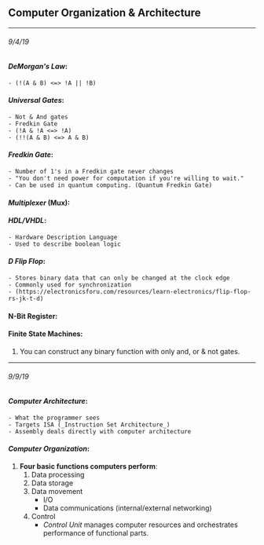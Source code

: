 ## Computer Organization & Architecture

___
###### 9/4/19

#### _DeMorgan's Law_:
    - (!(A & B) <=> !A || !B)

#### _Universal Gates_:
    - Not & And gates
    - Fredkin Gate
    - (!A & !A <=> !A)
    - (!!(A & B) <=> A & B)

#### _Fredkin Gate_:
    - Number of 1's in a Fredkin gate never changes
    - "You don't need power for computation if you're willing to wait."
    - Can be used in quantum computing. (Quantum Fredkin Gate)

#### _Multiplexer_ (Mux):

#### _HDL/VHDL_:
    - Hardware Description Language
    - Used to describe boolean logic

#### _D Flip Flop_:
    - Stores binary data that can only be changed at the clock edge
    - Commonly used for synchronization
    - (https://electronicsforu.com/resources/learn-electronics/flip-flop-rs-jk-t-d)

#### N-Bit Register:

#### Finite State Machines:

1. You can construct any binary function with only and, or & not gates.

___
###### 9/9/19

#### _Computer Architecture_:
    - What the programmer sees
    - Targets ISA (_Instruction Set Architecture_)
    - Assembly deals directly with computer architecture

#### _Computer Organization_:

1. __Four basic functions computers perform__:
    1. Data processing
    2. Data storage
    3. Data movement
        - I/O
        - Data communications (internal/external networking)
    4. Control
        - _Control Unit_ manages computer resources and orchestrates performance of functional parts.
